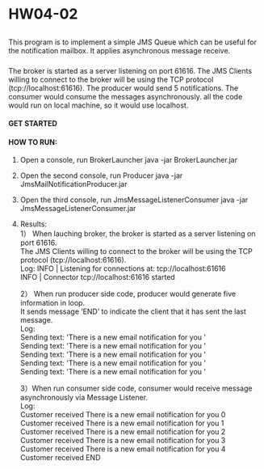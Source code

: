 # HW04-02
## 
This program is to implement a simple JMS Queue which can be useful for the notification mailbox. It applies asynchronous
message receive.
### 
The broker is started as a server listening on port 61616.
The JMS Clients willing to connect to the broker will be using the TCP protocol (tcp://localhost:61616).
The producer would send 5 notifications.
The consumer would consume the messages asynchronously.
all the code would run on local machine, so it would use localhost.

#### GET STARTED
#### HOW TO RUN:
1. Open a console, run BrokerLauncher
   java -jar BrokerLauncher.jar
2. Open the second console, run Producer
   java -jar JmsMailNotificationProducer.jar
3. Open the third console, run JmsMessageListenerConsumer
   java -jar JmsMessageListenerConsumer.jar

4. Results:  
   1） When lauching broker, the broker is started as a server listening on port 61616.  
   The JMS Clients willing to connect to the broker will be using the TCP protocol (tcp://localhost:61616).    
   Log:
   INFO | Listening for connections at: tcp://localhost:61616  
   INFO | Connector tcp://localhost:61616 started  

   2） When run producer side code, producer would generate five information in loop.  
   It sends message ‘END’ to indicate the client that it has sent the last message.  
   Log:  
   Sending text: 'There is a new email notification for you '  
   Sending text: 'There is a new email notification for you '  
   Sending text: 'There is a new email notification for you '  
   Sending text: 'There is a new email notification for you '  
   Sending text: 'There is a new email notification for you '  

   3）When run consumer side code, consumer would receive message asynchronously via Message Listener.  
   Log:  
   Customer received There is a new email notification for you 0  
   Customer received There is a new email notification for you 1  
   Customer received There is a new email notification for you 2  
   Customer received There is a new email notification for you 3  
   Customer received There is a new email notification for you 4  
   Customer received END  
